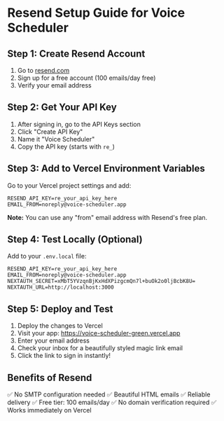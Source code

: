 # Resend Setup Guide for Voice Scheduler

## Step 1: Create Resend Account
1. Go to [resend.com](https://resend.com)
2. Sign up for a free account (100 emails/day free)
3. Verify your email address

## Step 2: Get Your API Key
1. After signing in, go to the API Keys section
2. Click "Create API Key"
3. Name it "Voice Scheduler"
4. Copy the API key (starts with `re_`)

## Step 3: Add to Vercel Environment Variables
Go to your Vercel project settings and add:

```
RESEND_API_KEY=re_your_api_key_here
EMAIL_FROM=noreply@voice-scheduler.app
```

**Note:** You can use any "from" email address with Resend's free plan.

## Step 4: Test Locally (Optional)
Add to your `.env.local` file:
```
RESEND_API_KEY=re_your_api_key_here
EMAIL_FROM=noreply@voice-scheduler.app
NEXTAUTH_SECRET=xMbT5YVzqnBjKxHdXPizgcmQn7l+buOk2o0ljBcbK8U=
NEXTAUTH_URL=http://localhost:3000
```

## Step 5: Deploy and Test
1. Deploy the changes to Vercel
2. Visit your app: https://voice-scheduler-green.vercel.app
3. Enter your email address
4. Check your inbox for a beautifully styled magic link email
5. Click the link to sign in instantly!

## Benefits of Resend
✅ No SMTP configuration needed
✅ Beautiful HTML emails
✅ Reliable delivery
✅ Free tier: 100 emails/day
✅ No domain verification required
✅ Works immediately on Vercel